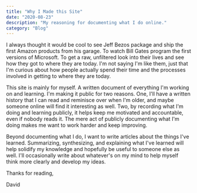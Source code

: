 ```yaml
---
title: "Why I Made this Site"
date: "2020-08-23"
description: "My reasoning for documenting what I do online."
category: "Blog"
---
```


I always thought it would be cool to see Jeff Bezos package and ship the first Amazon products from his garage. To watch Bill Gates program the first versions of Microsoft. To get a raw, unfiltered look into their lives and see how they got to where they are today. I'm not saying I'm like them, just that I'm curious about how people actually spend their time and the processes involved in getting to where they are today.

This site is mainly for myself. A written document of everything I'm working on and learning. I'm making it public for two reasons. One, I'll have a written history that I can read and reminisce over when I'm older, and maybe someone online will find it interesting as well. Two, by recording what I'm doing and learning publicly, it helps keep me motivated and accountable, even if nobody reads it. The mere act of publicly documenting what I'm doing makes me want to work harder and keep improving.

Beyond documenting what I do, I want to write articles about the things I've learned. Summarizing, synthesizing, and explaining what I've learned will help solidify my knowledge and hopefully be useful to someone else as well. I'll occasionally write about whatever's on my mind to help myself think more clearly and develop my ideas.

Thanks for reading,

David
